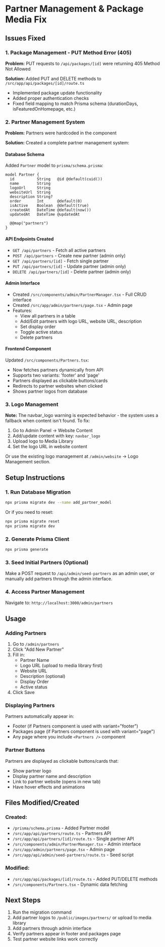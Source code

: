 # Partner Management & Package Media Fix

## Issues Fixed

### 1. Package Management - PUT Method Error (405)
**Problem:** PUT requests to `/api/packages/[id]` were returning 405 Method Not Allowed

**Solution:** Added PUT and DELETE methods to `/src/app/api/packages/[id]/route.ts`
- Implemented package update functionality
- Added proper authentication checks
- Fixed field mapping to match Prisma schema (durationDays, isFeaturedOnHomepage, etc.)

### 2. Partner Management System
**Problem:** Partners were hardcoded in the component

**Solution:** Created a complete partner management system:

#### Database Schema
Added `Partner` model to `prisma/schema.prisma`:
```prisma
model Partner {
  id          String   @id @default(cuid())
  name        String
  logoUrl     String
  websiteUrl  String
  description String?
  order       Int      @default(0)
  isActive    Boolean  @default(true)
  createdAt   DateTime @default(now())
  updatedAt   DateTime @updatedAt

  @@map("partners")
}
```

#### API Endpoints Created
- `GET /api/partners` - Fetch all active partners
- `POST /api/partners` - Create new partner (admin only)
- `GET /api/partners/[id]` - Fetch single partner
- `PUT /api/partners/[id]` - Update partner (admin only)
- `DELETE /api/partners/[id]` - Delete partner (admin only)

#### Admin Interface
- Created `/src/components/admin/PartnerManager.tsx` - Full CRUD interface
- Created `/src/app/admin/partners/page.tsx` - Admin page
- Features:
  - View all partners in a table
  - Add/Edit partners with logo URL, website URL, description
  - Set display order
  - Toggle active status
  - Delete partners

#### Frontend Component
Updated `/src/components/Partners.tsx`:
- Now fetches partners dynamically from API
- Supports two variants: 'footer' and 'page'
- Partners displayed as clickable buttons/cards
- Redirects to partner websites when clicked
- Shows partner logos from database

### 3. Logo Management
**Note:** The navbar_logo warning is expected behavior - the system uses a fallback when content isn't found. To fix:

1. Go to Admin Panel → Website Content
2. Add/update content with key: `navbar_logo`
3. Upload logo to Media Library
4. Set the logo URL in website content

Or use the existing logo management at `/admin/website` → Logo Management section.

## Setup Instructions

### 1. Run Database Migration
```bash
npx prisma migrate dev --name add_partner_model
```

Or if you need to reset:
```bash
npx prisma migrate reset
npx prisma migrate dev
```

### 2. Generate Prisma Client
```bash
npx prisma generate
```

### 3. Seed Initial Partners (Optional)
Make a POST request to `/api/admin/seed-partners` as an admin user, or manually add partners through the admin interface.

### 4. Access Partner Management
Navigate to: `http://localhost:3000/admin/partners`

## Usage

### Adding Partners
1. Go to `/admin/partners`
2. Click "Add New Partner"
3. Fill in:
   - Partner Name
   - Logo URL (upload to media library first)
   - Website URL
   - Description (optional)
   - Display Order
   - Active status
4. Click Save

### Displaying Partners
Partners automatically appear in:
- Footer (if Partners component is used with variant="footer")
- Packages page (if Partners component is used with variant="page")
- Any page where you include `<Partners />` component

### Partner Buttons
Partners are displayed as clickable buttons/cards that:
- Show partner logo
- Display partner name and description
- Link to partner website (opens in new tab)
- Have hover effects and animations

## Files Modified/Created

### Created:
- `/prisma/schema.prisma` - Added Partner model
- `/src/app/api/partners/route.ts` - Partners API
- `/src/app/api/partners/[id]/route.ts` - Single partner API
- `/src/components/admin/PartnerManager.tsx` - Admin interface
- `/src/app/admin/partners/page.tsx` - Admin page
- `/src/app/api/admin/seed-partners/route.ts` - Seed script

### Modified:
- `/src/app/api/packages/[id]/route.ts` - Added PUT/DELETE methods
- `/src/components/Partners.tsx` - Dynamic data fetching

## Next Steps

1. Run the migration command
2. Add partner logos to `/public/images/partners/` or upload to media library
3. Add partners through admin interface
4. Verify partners appear in footer and packages page
5. Test partner website links work correctly
